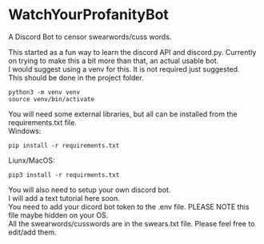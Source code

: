 # WatchYourProfanityBot
A Discord Bot to censor swearwords/cuss words.

This started as a fun way to learn the discord API and discord.py.
Currently on trying to make this a bit more than that, an actual usable bot.
<br>
I would suggest using a venv for this. It is not required just suggested.<br>
This should be done in the project folder.
```
python3 -m venv venv
source venv/bin/activate
```
You will need some external libraries, but all can be installed from the requirements.txt file.<br>
Windows:
```
pip install -r requirements.txt
```
Liunx/MacOS:

```
pip3 install -r requirments.txt
```

You will also need to setup your own discord bot.<br>
I will add a text tutorial here soon.
<br>
You need to add your dicord bot token to the .env file. PLEASE NOTE this file maybe hidden on your OS.
<br>
All the swearwords/cusswords are in the swears.txt file. Please feel free to edit/add them.
